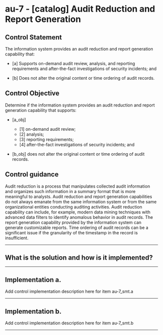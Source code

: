 # au-7 - \[catalog\] Audit Reduction and Report Generation

## Control Statement

The information system provides an audit reduction and report generation capability that:

- \[a\] Supports on-demand audit review, analysis, and reporting requirements and after-the-fact investigations of security incidents; and

- \[b\] Does not alter the original content or time ordering of audit records.

## Control Objective

Determine if the information system provides an audit reduction and report generation capability that supports:

- \[a_obj\]

  - \[1\] on-demand audit review;
  - \[2\] analysis;
  - \[3\] reporting requirements;
  - \[4\] after-the-fact investigations of security incidents; and

- \[b_obj\] does not alter the original content or time ordering of audit records.

## Control guidance

Audit reduction is a process that manipulates collected audit information and organizes such information in a summary format that is more meaningful to analysts. Audit reduction and report generation capabilities do not always emanate from the same information system or from the same organizational entities conducting auditing activities. Audit reduction capability can include, for example, modern data mining techniques with advanced data filters to identify anomalous behavior in audit records. The report generation capability provided by the information system can generate customizable reports. Time ordering of audit records can be a significant issue if the granularity of the timestamp in the record is insufficient.

______________________________________________________________________

## What is the solution and how is it implemented?

<!-- Please leave this section blank and enter implementation details in the parts below. -->

______________________________________________________________________

## Implementation a.

Add control implementation description here for item au-7_smt.a

______________________________________________________________________

## Implementation b.

Add control implementation description here for item au-7_smt.b

______________________________________________________________________
